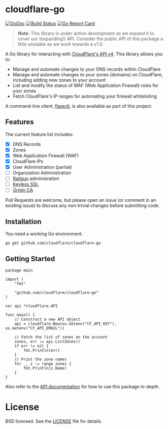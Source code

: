 # cloudflare-go
[![GoDoc](https://godoc.org/github.com/cloudflare/cloudflare-go?status.svg)](https://godoc.org/github.com/cloudflare/cloudflare-go) [![Build Status](https://travis-ci.org/cloudflare/cloudflare-go.svg?branch=master)](https://travis-ci.org/cloudflare/cloudflare-go) [![Go Report Card](https://goreportcard.com/badge/github.com/cloudflare/cloudflare-go)](https://goreportcard.com/report/github.com/cloudflare/cloudflare-go)

> **Note**: This library is under active development as we expand it to cover our (expanding!) API.
Consider the public API of this package a little unstable as we work towards a v1.0.

A Go library for interacting with [CloudFlare's API v4](https://api.cloudflare.com/). This library
allows you to:

* Manage and automate changes to your DNS records within CloudFlare
* Manage and automate changes to your zones (domains) on CloudFlare, including adding new zones to
  your account
* List and modify the status of WAF (Web Application Firewall) rules for your zones
* Fetch CloudFlare's IP ranges for automating your firewall whitelisting

A command-line client, [flarectl](cmd/flarectl), is also available as part of this project.

## Features

The current feature list includes:

- [x] DNS Records
- [x] Zones
- [x] Web Application Firewall (WAF)
- [x] CloudFlare IPs
- [x] User Administration (partial)
- [ ] Organization Administration
- [ ] [Railgun](https://www.cloudflare.com/railgun/) administration
- [ ] [Keyless SSL](https://blog.cloudflare.com/keyless-ssl-the-nitty-gritty-technical-details/)
- [ ] [Origin CA](https://blog.cloudflare.com/universal-ssl-encryption-all-the-way-to-the-origin-for-free/)

Pull Requests are welcome, but please open an issue (or comment in an existing issue) to discuss any
non-trivial changes before submitting code.

## Installation

You need a working Go environment.

```
go get github.com/cloudflare/cloudflare-go
```

## Getting Started

```
package main

import (
	"fmt"

	"github.com/cloudflare/cloudflare-go"
)

var api *cloudflare.API

func main() {
	// Construct a new API object
	api = cloudflare.New(os.Getenv("CF_API_KEY"), os.Getenv("CF_API_EMAIL"))

	// Fetch the list of zones on the account
	zones, err := api.ListZones()
	if err != nil {
		fmt.Println(err)
	}
	// Print the zone names
	for _, z := range zones {
		fmt.Println(z.Name)
	}
}
```

Also refer to the [API documentation](https://godoc.org/github.com/cloudflare/cloudflare-go) for how
to use this package in-depth.

# License

BSD licensed. See the [LICENSE](LICENSE) file for details.
